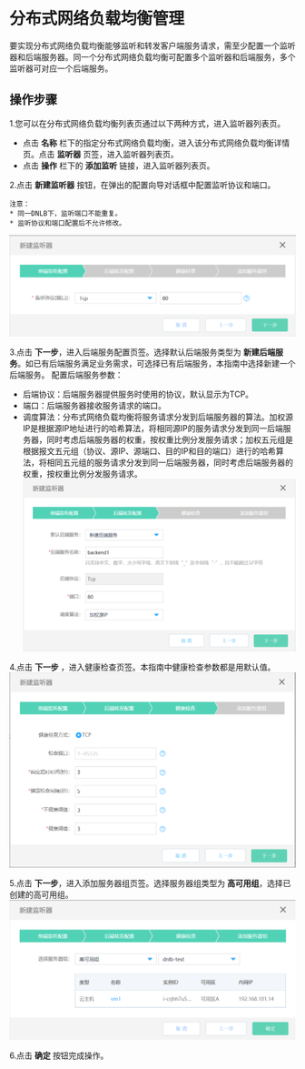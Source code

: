 # 分布式网络负载均衡管理
要实现分布式网络负载均衡能够监听和转发客户端服务请求，需至少配置一个监听器和后端服务器。同一个分布式网络负载均衡可配置多个监听器和后端服务，多个监听器可对应一个后端服务。
## 操作步骤
1.您可以在分布式网络负载均衡列表页通过以下两种方式，进入监听器列表页。    

   - 点击 **名称**  栏下的指定分布式网络负载均衡，进入该分布式网络负载均衡详情页。点击 **监听器** 页签，进入监听器列表页。
   - 点击 **操作** 栏下的 **添加监听** 链接，进入监听器列表页。
     
2.点击 **新建监听器** 按钮，在弹出的配置向导对话框中配置监听协议和端口。

    注意：
    * 同一DNLB下，监听端口不能重复。
    * 监听协议和端口配置后不允许修改。
       
![新建监听器](../../../../image/Networking/Distributed-Network-Load-Balancer/DNLB-016.png)

3.点击 **下一步**，进入后端服务配置页签。选择默认后端服务类型为 **新建后端服务**。如已有后端服务满足业务需求，可选择已有后端服务，本指南中选择新建一个后端服务。 配置后端服务参数：

   - 后端协议：后端服务器提供服务时使用的协议，默认显示为TCP。   
   - 端口：后端服务器接收服务请求的端口。 
   - 调度算法：分布式网络负载均衡将服务请求分发到后端服务器的算法。加权源IP是根据源IP地址进行的哈希算法，将相同源IP的服务请求分发到同一后端服务器，同时考虑后端服务器的权重，按权重比例分发服务请求；加权五元组是根据报文五元组（协议、源IP、源端口、目的IP和目的端口）进行的哈希算法，将相同五元组的服务请求分发到同一后端服务器，同时考虑后端服务器的权重，按权重比例分发服务请求。    
 ![新建后端服务](../../../../image/Networking/Distributed-Network-Load-Balancer/DNLB-017.png)
 
4.点击 **下一步** ，进入健康检查页签。本指南中健康检查参数都是用默认值。
 ![配置健康检查](../../../../image/Networking/Distributed-Network-Load-Balancer/DNLB-018.png)
 
5.点击 **下一步**，进入添加服务器组页签。选择服务器组类型为 **高可用组**，选择已创建的高可用组。
 ![绑定高可用组](../../../../image/Networking/Distributed-Network-Load-Balancer/DNLB-019.png)
 
6.点击 **确定** 按钮完成操作。
